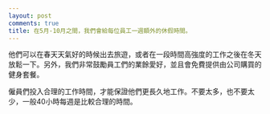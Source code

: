```yaml
---
layout: post
comments: true
title: 在5月-10月之間，我們會給每位員工一週額外的休假時間。
---
```




他們可以在春天天氣好的時候出去旅遊，或者在一段時間高強度的工作之後在冬天放鬆一下。另外，我們非常鼓勵員工們的業餘愛好，並且會免費提供由公司購買的健身套餐。



僱員們投入合理的工作時間，才能保證他們更長久地工作。不要太多，也不要太少，一般40小時每週是比較合理的時間。

